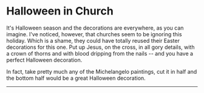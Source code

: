 # Halloween in Church

It's Halloween season and the decorations are everywhere, as you can imagine.
I've noticed, however, that churches seem to be ignoring this holiday. Which is
a shame, they could have totally reused their Easter decorations for this one.
Put up Jesus, on the cross, in all gory details, with a crown of thorns and
with blood dripping from the nails -- and you have a perfect Halloween
decoration.

In fact, take pretty much any of the Michelangelo paintings, cut it in half and
the bottom half would be a great Halloween decoration.

---------
